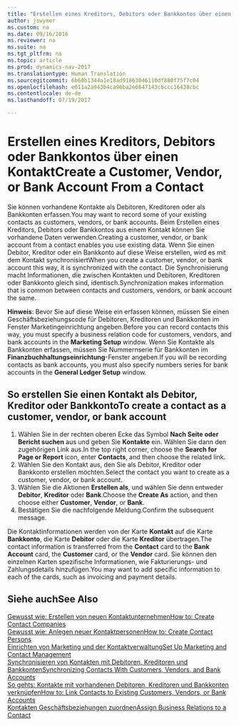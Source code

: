 ```yaml
---
title: "Erstellen eines Kreditors, Debitors oder Bankkontos über einen Kontakt"
author: jswymer
ms.custom: na
ms.date: 09/16/2016
ms.reviewer: na
ms.suite: na
ms.tgt_pltfrm: na
ms.topic: article
ms.prod: dynamics-nav-2017
ms.translationtype: Human Translation
ms.sourcegitcommit: 6b60b1344a1e18ad91863046110df880f75f7c04
ms.openlocfilehash: e011a2a943b4ca96ba2e6647143cbccc16438cbc
ms.contentlocale: de-de
ms.lasthandoff: 07/19/2017

---
```

# <a name="create-a-customer-vendor-or-bank-account-from-a-contact"></a><span data-ttu-id="96631-102">Erstellen eines Kreditors, Debitors oder Bankkontos über einen Kontakt</span><span class="sxs-lookup"><span data-stu-id="96631-102">Create a Customer, Vendor, or Bank Account From a Contact</span></span>
<span data-ttu-id="96631-103">Sie können vorhandene Kontakte als Debitoren, Kreditoren oder als Bankkonten erfassen.</span><span class="sxs-lookup"><span data-stu-id="96631-103">You may want to record some of your existing contacts as customers, vendors, or bank accounts.</span></span> <span data-ttu-id="96631-104">Beim Erstellen eines Kreditors, Debitors oder Bankkontos aus einem Kontakt können Sie vorhandene Daten verwenden.</span><span class="sxs-lookup"><span data-stu-id="96631-104">Creating a customer, vendor, or bank account from a contact enables you use existing data.</span></span> <span data-ttu-id="96631-105">Wenn Sie einen Debitor, Kreditor oder ein Bankkonto auf diese Weise erstellen, wird es mit dem Kontakt synchronisiert</span><span class="sxs-lookup"><span data-stu-id="96631-105">When you create a customer, vendor, or bank account this way, it is synchronized with the contact.</span></span> <span data-ttu-id="96631-106">Die Synchronisierung macht Informationen, die zwischen Kontakten und Debitoren, Kreditoren oder Bankkonto gleich sind, identisch.</span><span class="sxs-lookup"><span data-stu-id="96631-106">Synchronization makes information that is common between contacts and customers, vendors, or bank account the same.</span></span>

<span data-ttu-id="96631-107">**Hinweis**: Bevor Sie auf diese Weise ein erfassen können, müssen Sie einen Geschäftsbeziehungscode für Debitoren, Kreditoren und Bankkonten im Fenster Marketingeinrichtung angeben.</span><span class="sxs-lookup"><span data-stu-id="96631-107">Before you can record contacts this way, you must specify a business relation code for customers, vendors, and bank accounts in the **Marketing Setup** window.</span></span> <span data-ttu-id="96631-108">Wenn Sie Kontakte als Bankkonten erfassen, müssen Sie Nummernserie für Bankkonten im **Finanzbuchhaltungseinrichtung**-Fenster angeben.</span><span class="sxs-lookup"><span data-stu-id="96631-108">If you will be recording contacts as bank accounts, you must also specify numbers series for bank accounts in the **General Ledger Setup** window.</span></span>

## <a name="to-create-a-contact-as-a-customer-vendor-or-bank-account"></a><span data-ttu-id="96631-109">So erstellen Sie einen Kontakt als Debitor, Kreditor oder Bankkonto</span><span class="sxs-lookup"><span data-stu-id="96631-109">To create a contact as a customer, vendor, or bank account</span></span>
1. <span data-ttu-id="96631-110">Wählen Sie in der rechten oberen Ecke das Symbol **Nach Seite oder Bericht suchen** aus und geben Sie **Kontakte** ein. Wählen Sie dann den zugehörigen Link aus.</span><span class="sxs-lookup"><span data-stu-id="96631-110">In the top right corner, choose the **Search for Page or Report** icon, enter **Contacts**, and then choose the related link.</span></span>
2. <span data-ttu-id="96631-111">Wählen Sie den Kontakt aus, den Sie als Debitor, Kreditor oder Bankkonto erstellen möchten.</span><span class="sxs-lookup"><span data-stu-id="96631-111">Select the contact you want to create as a customer, vendor, or bank account.</span></span>
3. <span data-ttu-id="96631-112">Wählen Sie die Aktionen **Erstellen als**, und wählen Sie denn entweder **Debitor**, **Kreditor** oder **Bank**.</span><span class="sxs-lookup"><span data-stu-id="96631-112">Choose the **Create As** action, and then choose either **Customer**, **Vendor**, or **Bank**.</span></span>
4. <span data-ttu-id="96631-113">Bestätigen Sie die nachfolgende Meldung.</span><span class="sxs-lookup"><span data-stu-id="96631-113">Confirm the subsequent message.</span></span>

<span data-ttu-id="96631-114">Die Kontaktinformationen werden von der Karte **Kontakt** auf die Karte **Bankkonto**, die Karte **Debitor** oder die Karte **Kreditor** übertragen.</span><span class="sxs-lookup"><span data-stu-id="96631-114">The contact information is transferred from the **Contact** card to the **Bank Account** card, the **Customer** card, or the **Vendor** card.</span></span> <span data-ttu-id="96631-115">Sie können den einzelnen Karten spezifische Informationen, wie Fakturierungs- und Zahlungsdetails hinzufügen.</span><span class="sxs-lookup"><span data-stu-id="96631-115">You may want to add specific information to each of the cards, such as invoicing and payment details.</span></span>

## <a name="see-also"></a><span data-ttu-id="96631-116">Siehe auch</span><span class="sxs-lookup"><span data-stu-id="96631-116">See Also</span></span>
[<span data-ttu-id="96631-117">Gewusst wie: Erstellen von neuen Kontaktunternehmen</span><span class="sxs-lookup"><span data-stu-id="96631-117">How to: Create Contact Companies</span></span>](marketing-create-contact-companies.md)  
[<span data-ttu-id="96631-118">Gewusst wie: Anlegen neuer Kontaktpersonen</span><span class="sxs-lookup"><span data-stu-id="96631-118">How to: Create Contact Persons</span></span>](marketing-create-contact-persons.md)  
[<span data-ttu-id="96631-119">Einrichten von Marketing und der Kontaktverwaltung</span><span class="sxs-lookup"><span data-stu-id="96631-119">Set Up Marketing and Contact Management</span></span>](marketing-setup-marketing.md)  
[<span data-ttu-id="96631-120">Synchronisieren von Kontakten mit Debitoren, Kreditoren und Bankkonten</span><span class="sxs-lookup"><span data-stu-id="96631-120">Synchronizing Contacts With Customers, Vendors, and Bank Accounts</span></span>](marketing-synchronize-contacts-customers-vendors-bank-accounts.md)  
[<span data-ttu-id="96631-121">So gehts: Kontakte mit vorhandenen Debitoren, Kreditoren und Bankkonten verknüpfen</span><span class="sxs-lookup"><span data-stu-id="96631-121">How to: Link Contacts to Existing Customers, Vendors, or Bank Accounts</span></span>](marketing-how-link-contact.md)  
[<span data-ttu-id="96631-122">Kontakten Geschäftsbeziehungen zuordnen</span><span class="sxs-lookup"><span data-stu-id="96631-122">Assign Business Relations to a Contact</span></span>](marketing-business-relations.md#assign-business-relations-to-a-contact)

